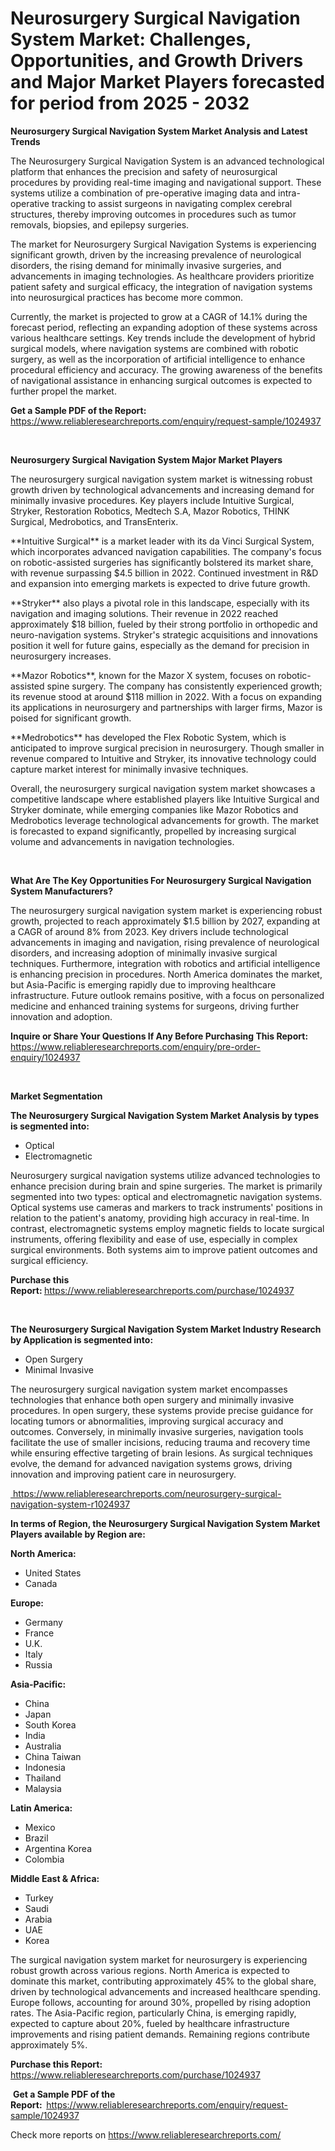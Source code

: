 <p><h1>Neurosurgery Surgical Navigation System Market: Challenges, Opportunities, and Growth Drivers and Major Market Players forecasted for period from 2025 - 2032</h1></p><p><strong>Neurosurgery Surgical Navigation System Market Analysis and Latest Trends</strong></p>
<p><p>The Neurosurgery Surgical Navigation System is an advanced technological platform that enhances the precision and safety of neurosurgical procedures by providing real-time imaging and navigational support. These systems utilize a combination of pre-operative imaging data and intra-operative tracking to assist surgeons in navigating complex cerebral structures, thereby improving outcomes in procedures such as tumor removals, biopsies, and epilepsy surgeries.</p><p>The market for Neurosurgery Surgical Navigation Systems is experiencing significant growth, driven by the increasing prevalence of neurological disorders, the rising demand for minimally invasive surgeries, and advancements in imaging technologies. As healthcare providers prioritize patient safety and surgical efficacy, the integration of navigation systems into neurosurgical practices has become more common.</p><p>Currently, the market is projected to grow at a CAGR of 14.1% during the forecast period, reflecting an expanding adoption of these systems across various healthcare settings. Key trends include the development of hybrid surgical models, where navigation systems are combined with robotic surgery, as well as the incorporation of artificial intelligence to enhance procedural efficiency and accuracy. The growing awareness of the benefits of navigational assistance in enhancing surgical outcomes is expected to further propel the market.</p></p>
<p><strong>Get a Sample PDF of the Report:&nbsp;</strong> <a href="https://www.reliableresearchreports.com/enquiry/request-sample/1024937?utm_campaign=2253&utm_medium=2&utm_source=Github&utm_content=ia&utm_term=08032025&utm_id=neurosurgery-surgical-navigation-system">https://www.reliableresearchreports.com/enquiry/request-sample/1024937</a></p>
<p>&nbsp;</p>
<p><strong>Neurosurgery Surgical Navigation System Major Market Players</strong></p>
<p><p>The neurosurgery surgical navigation system market is witnessing robust growth driven by technological advancements and increasing demand for minimally invasive procedures. Key players include Intuitive Surgical, Stryker, Restoration Robotics, Medtech S.A, Mazor Robotics, THINK Surgical, Medrobotics, and TransEnterix.</p><p>**Intuitive Surgical** is a market leader with its da Vinci Surgical System, which incorporates advanced navigation capabilities. The company's focus on robotic-assisted surgeries has significantly bolstered its market share, with revenue surpassing $4.5 billion in 2022. Continued investment in R&D and expansion into emerging markets is expected to drive future growth.</p><p>**Stryker** also plays a pivotal role in this landscape, especially with its navigation and imaging solutions. Their revenue in 2022 reached approximately $18 billion, fueled by their strong portfolio in orthopedic and neuro-navigation systems. Stryker's strategic acquisitions and innovations position it well for future gains, especially as the demand for precision in neurosurgery increases.</p><p>**Mazor Robotics**, known for the Mazor X system, focuses on robotic-assisted spine surgery. The company has consistently experienced growth; its revenue stood at around $118 million in 2022. With a focus on expanding its applications in neurosurgery and partnerships with larger firms, Mazor is poised for significant growth.</p><p>**Medrobotics** has developed the Flex Robotic System, which is anticipated to improve surgical precision in neurosurgery. Though smaller in revenue compared to Intuitive and Stryker, its innovative technology could capture market interest for minimally invasive techniques.</p><p>Overall, the neurosurgery surgical navigation system market showcases a competitive landscape where established players like Intuitive Surgical and Stryker dominate, while emerging companies like Mazor Robotics and Medrobotics leverage technological advancements for growth. The market is forecasted to expand significantly, propelled by increasing surgical volume and advancements in navigation technologies.</p></p>
<p>&nbsp;</p>
<p><strong>What Are The Key Opportunities For Neurosurgery Surgical Navigation System Manufacturers?</strong></p>
<p><p>The neurosurgery surgical navigation system market is experiencing robust growth, projected to reach approximately $1.5 billion by 2027, expanding at a CAGR of around 8% from 2023. Key drivers include technological advancements in imaging and navigation, rising prevalence of neurological disorders, and increasing adoption of minimally invasive surgical techniques. Furthermore, integration with robotics and artificial intelligence is enhancing precision in procedures. North America dominates the market, but Asia-Pacific is emerging rapidly due to improving healthcare infrastructure. Future outlook remains positive, with a focus on personalized medicine and enhanced training systems for surgeons, driving further innovation and adoption.</p></p>
<p><strong>Inquire or Share Your Questions If Any Before Purchasing This Report:</strong> <a href="https://www.reliableresearchreports.com/enquiry/pre-order-enquiry/1024937?utm_campaign=2253&utm_medium=2&utm_source=Github&utm_content=ia&utm_term=08032025&utm_id=neurosurgery-surgical-navigation-system">https://www.reliableresearchreports.com/enquiry/pre-order-enquiry/1024937</a></p>
<p>&nbsp;</p>
<p><strong>Market Segmentation</strong></p>
<p><strong>The Neurosurgery Surgical Navigation System Market Analysis by types is segmented into:</strong></p>
<p><ul><li>Optical</li><li>Electromagnetic</li></ul></p>
<p><p>Neurosurgery surgical navigation systems utilize advanced technologies to enhance precision during brain and spine surgeries. The market is primarily segmented into two types: optical and electromagnetic navigation systems. Optical systems use cameras and markers to track instruments' positions in relation to the patient's anatomy, providing high accuracy in real-time. In contrast, electromagnetic systems employ magnetic fields to locate surgical instruments, offering flexibility and ease of use, especially in complex surgical environments. Both systems aim to improve patient outcomes and surgical efficiency.</p></p>
<p><strong>Purchase this Report:&nbsp;</strong><a href="https://www.reliableresearchreports.com/purchase/1024937?utm_campaign=2253&utm_medium=2&utm_source=Github&utm_content=ia&utm_term=08032025&utm_id=neurosurgery-surgical-navigation-system">https://www.reliableresearchreports.com/purchase/1024937</a></p>
<p>&nbsp;</p>
<p><strong>The Neurosurgery Surgical Navigation System Market Industry Research by Application is segmented into:</strong></p>
<p><ul><li>Open Surgery</li><li>Minimal Invasive</li></ul></p>
<p><p>The neurosurgery surgical navigation system market encompasses technologies that enhance both open surgery and minimally invasive procedures. In open surgery, these systems provide precise guidance for locating tumors or abnormalities, improving surgical accuracy and outcomes. Conversely, in minimally invasive surgeries, navigation tools facilitate the use of smaller incisions, reducing trauma and recovery time while ensuring effective targeting of brain lesions. As surgical techniques evolve, the demand for advanced navigation systems grows, driving innovation and improving patient care in neurosurgery.</p></p>
<p><a href="https://www.reliableresearchreports.com/neurosurgery-surgical-navigation-system-r1024937?utm_campaign=2253&utm_medium=2&utm_source=Github&utm_content=ia&utm_term=08032025&utm_id=neurosurgery-surgical-navigation-system">&nbsp;https://www.reliableresearchreports.com/neurosurgery-surgical-navigation-system-r1024937</a></p>
<p><strong>In terms of Region, the Neurosurgery Surgical Navigation System Market Players available by Region are:</strong></p>
<p>
    <p> <strong> North America: </strong>
        <ul>
            <li>United States</li>
            <li>Canada</li>
        </ul>
        </p> 
    <p> <strong> Europe: </strong>
        <ul>
            <li>Germany</li>
            <li>France</li>
            <li>U.K.</li>
            <li>Italy</li>
            <li>Russia</li>
        </ul>
        </p> 
    <p> <strong> Asia-Pacific: </strong>
        <ul>
            <li>China</li>
            <li>Japan</li>
            <li>South Korea</li>
            <li>India</li>
            <li>Australia</li>
            <li>China Taiwan</li>
            <li>Indonesia</li>
            <li>Thailand</li>
            <li>Malaysia</li>
        </ul>
        </p> 
    <p> <strong> Latin America: </strong>
        <ul>
            <li>Mexico</li>
            <li>Brazil</li>
            <li>Argentina Korea</li>
            <li>Colombia</li>
        </ul>
        </p> 
    <p> <strong> Middle East & Africa: </strong>
        <ul>
            <li>Turkey</li>
            <li>Saudi</li>
            <li>Arabia</li>
            <li>UAE</li>
            <li>Korea</li>
        </ul>
    </p>
    </p>
<p><p>The surgical navigation system market for neurosurgery is experiencing robust growth across various regions. North America is expected to dominate this market, contributing approximately 45% to the global share, driven by technological advancements and increased healthcare spending. Europe follows, accounting for around 30%, propelled by rising adoption rates. The Asia-Pacific region, particularly China, is emerging rapidly, expected to capture about 20%, fueled by healthcare infrastructure improvements and rising patient demands. Remaining regions contribute approximately 5%.</p></p>
<p><strong>Purchase this Report: </strong><a href="https://www.reliableresearchreports.com/purchase/1024937?utm_campaign=2253&utm_medium=2&utm_source=Github&utm_content=ia&utm_term=08032025&utm_id=neurosurgery-surgical-navigation-system">https://www.reliableresearchreports.com/purchase/1024937</a></p>
<p>&nbsp;<strong>Get a Sample PDF of the Report:&nbsp;&nbsp;</strong><a href="https://www.reliableresearchreports.com/enquiry/request-sample/1024937?utm_campaign=2253&utm_medium=2&utm_source=Github&utm_content=ia&utm_term=08032025&utm_id=neurosurgery-surgical-navigation-system">https://www.reliableresearchreports.com/enquiry/request-sample/1024937</a></p>
<p><strong></strong></p>
<p>Check more reports on <a href="https://www.reliableresearchreports.com/?utm_campaign=2253&utm_medium=2&utm_source=Github&utm_content=ia&utm_term=08032025&utm_id=neurosurgery-surgical-navigation-system">https://www.reliableresearchreports.com/</a></p>